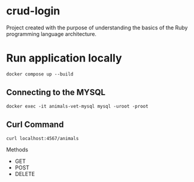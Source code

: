 # crud-login
Project created with the purpose of understanding the basics of the Ruby programming language architecture.

# Run application locally

```
docker compose up --build
```

## Connecting to the MYSQL

```
docker exec -it animals-vet-mysql mysql -uroot -proot
```

## Curl Command

```
curl localhost:4567/animals
```

Methods 

* GET
* POST
* DELETE